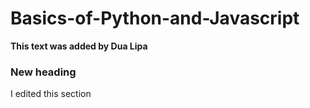 # Basics-of-Python-and-Javascript
**This text was added by Dua Lipa**

### New heading
I edited this section
